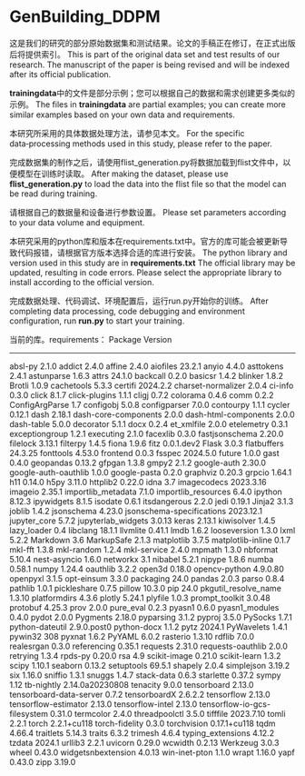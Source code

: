 # GenBuilding_DDPM
这是我们的研究的部分原始数据集和测试结果。论文的手稿正在修订，在正式出版后将提供索引。
This is part of the original data set and test results of our research. The manuscript of the paper is being revised and will be indexed after its official publication.

**trainingdata**中的文件是部分示例；您可以根据自己的数据和需求创建更多类似的示例。
The files in **trainingdata** are partial examples; you can create more similar examples based on your own data and requirements. 

本研究所采用的具体数据处理方法，请参见本文。
For the specific data‑processing methods used in this study, please refer to the paper. 

完成数据集的制作之后，请使用flist_generation.py将数据加载到flist文件中，以便模型在训练时读取。
After making the dataset, please use **flist_generation.py** to load the data into the flist file so that the model can be read during training.

请根据自己的数据量和设备进行参数设置。
Please set parameters according to your data volume and equipment.

本研究采用的python库和版本在requirements.txt中。官方的库可能会被更新导致代码报错，请根据官方版本选择合适的库进行安装。
The python library and version used in this study are in **requirements.txt** The official library may be updated, resulting in code errors. Please select the appropriate library to install according to the official version.

完成数据处理、代码调试、环境配置后，运行run.py开始你的训练。
After completing data processing, code debugging and environment configuration, run **run.py** to start your training.

当前的库。requirements：
Package                      Version
---------------------------- ---------------
absl-py                      2.1.0
addict                       2.4.0
affine                       2.4.0
aiofiles                     23.2.1
anyio                        4.4.0
asttokens                    2.4.1
astunparse                   1.6.3
attrs                        24.1.0
backcall                     0.2.0
basicsr                      1.4.2
blinker                      1.8.2
Brotli                       1.0.9
cachetools                   5.3.3
certifi                      2024.2.2
charset-normalizer           2.0.4
ci-info                      0.3.0
click                        8.1.7
click-plugins                1.1.1
cligj                        0.7.2
colorama                     0.4.6
comm                         0.2.2
ConfigArgParse               1.7
configobj                    5.0.8
configparser                 7.0.0
contourpy                    1.1.1
cycler                       0.12.1
dash                         2.18.1
dash-core-components         2.0.0
dash-html-components         2.0.0
dash-table                   5.0.0
decorator                    5.1.1
docx                         0.2.4
et_xmlfile                   2.0.0
etelemetry                   0.3.1
exceptiongroup               1.2.1
executing                    2.1.0
facexlib                     0.3.0
fastjsonschema               2.20.0
filelock                     3.13.1
filterpy                     1.4.5
fiona                        1.9.6
fitz                         0.0.1.dev2
Flask                        3.0.3
flatbuffers                  24.3.25
fonttools                    4.53.0
frontend                     0.0.3
fsspec                       2024.5.0
future                       1.0.0
gast                         0.4.0
geopandas                    0.13.2
gfpgan                       1.3.8
gmpy2                        2.1.2
google-auth                  2.30.0
google-auth-oauthlib         1.0.0
google-pasta                 0.2.0
graphviz                     0.20.3
grpcio                       1.64.1
h11                          0.14.0
h5py                         3.11.0
httplib2                     0.22.0
idna                         3.7
imagecodecs                  2023.3.16
imageio                      2.35.1
importlib_metadata           7.1.0
importlib_resources          6.4.0
ipython                      8.12.3
ipywidgets                   8.1.5
isodate                      0.6.1
itsdangerous                 2.2.0
jedi                         0.19.1
Jinja2                       3.1.3
joblib                       1.4.2
jsonschema                   4.23.0
jsonschema-specifications    2023.12.1
jupyter_core                 5.7.2
jupyterlab_widgets           3.0.13
keras                        2.13.1
kiwisolver                   1.4.5
lazy_loader                  0.4
libclang                     18.1.1
llvmlite                     0.41.1
lmdb                         1.6.2
looseversion                 1.3.0
lxml                         5.2.2
Markdown                     3.6
MarkupSafe                   2.1.3
matplotlib                   3.7.5
matplotlib-inline            0.1.7
mkl-fft                      1.3.8
mkl-random                   1.2.4
mkl-service                  2.4.0
mpmath                       1.3.0
nbformat                     5.10.4
nest-asyncio                 1.6.0
networkx                     3.1
nibabel                      5.2.1
nipype                       1.8.6
numba                        0.58.1
numpy                        1.24.4
oauthlib                     3.2.2
open3d                       0.18.0
opencv-python                4.9.0.80
openpyxl                     3.1.5
opt-einsum                   3.3.0
packaging                    24.0
pandas                       2.0.3
parso                        0.8.4
pathlib                      1.0.1
pickleshare                  0.7.5
pillow                       10.3.0
pip                          24.0
pkgutil_resolve_name         1.3.10
platformdirs                 4.3.6
plotly                       5.24.1
plyfile                      1.0.3
prompt_toolkit               3.0.48
protobuf                     4.25.3
prov                         2.0.0
pure_eval                    0.2.3
pyasn1                       0.6.0
pyasn1_modules               0.4.0
pydot                        2.0.0
Pygments                     2.18.0
pyparsing                    3.1.2
pyproj                       3.5.0
PySocks                      1.7.1
python-dateutil              2.9.0.post0
python-docx                  1.1.2
pytz                         2024.1
PyWavelets                   1.4.1
pywin32                      308
pyxnat                       1.6.2
PyYAML                       6.0.2
rasterio                     1.3.10
rdflib                       7.0.0
realesrgan                   0.3.0
referencing                  0.35.1
requests                     2.31.0
requests-oauthlib            2.0.0
retrying                     1.3.4
rpds-py                      0.20.0
rsa                          4.9
scikit-image                 0.21.0
scikit-learn                 1.3.2
scipy                        1.10.1
seaborn                      0.13.2
setuptools                   69.5.1
shapely                      2.0.4
simplejson                   3.19.2
six                          1.16.0
sniffio                      1.3.1
snuggs                       1.4.7
stack-data                   0.6.3
starlette                    0.37.2
sympy                        1.12
tb-nightly                   2.14.0a20230808
tenacity                     9.0.0
tensorboard                  2.13.0
tensorboard-data-server      0.7.2
tensorboardX                 2.6.2.2
tensorflow                   2.13.0
tensorflow-estimator         2.13.0
tensorflow-intel             2.13.0
tensorflow-io-gcs-filesystem 0.31.0
termcolor                    2.4.0
threadpoolctl                3.5.0
tifffile                     2023.7.10
tomli                        2.2.1
torch                        2.2.1+cu118
torch-fidelity               0.3.0
torchvision                  0.17.1+cu118
tqdm                         4.66.4
traitlets                    5.14.3
traits                       6.3.2
trimesh                      4.6.4
typing_extensions            4.12.2
tzdata                       2024.1
urllib3                      2.2.1
uvicorn                      0.29.0
wcwidth                      0.2.13
Werkzeug                     3.0.3
wheel                        0.43.0
widgetsnbextension           4.0.13
win-inet-pton                1.1.0
wrapt                        1.16.0
yapf                         0.43.0
zipp                         3.19.0
